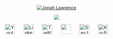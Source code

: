 
<!-- Header Section 
# Hi there, I'm **Diako Jamshidi** 👨‍💻  

I'm a passionate **Front-End Developer** 🖥️ with a love for crafting user-friendly, responsive, and visually appealing web applications.  

---

## 🚀 About Me  
- 🌱 I’m currently learning **advanced React patterns and state management tools**.  
- 🔭 I’m working on **building modern, responsive web applications**.  
- 📫 How to reach me: **[diako.gamshidy.1234@gmail.com](mailto:diako.gamshidy.1234@gmail.com)**.  

---

## 🛠️ Languages and Tools  
### **Languages:**
![JavaScript](https://img.shields.io/badge/-JavaScript-F7DF1E?logo=javascript&logoColor=black&style=flat-square)
![TypeScript](https://img.shields.io/badge/-TypeScript-3178C6?logo=typescript&logoColor=white&style=flat-square)  

### **Frontend Development:**
![React](https://img.shields.io/badge/-React-61DAFB?logo=react&logoColor=black&style=flat-square)  
![TailwindCSS](https://img.shields.io/badge/-TailwindCSS-38B2AC?logo=tailwind-css&logoColor=white&style=flat-square)  

### **Core Web Technologies:**
![HTML](https://img.shields.io/badge/-HTML-E34F26?logo=html5&logoColor=white&style=flat-square)
![CSS](https://img.shields.io/badge/-CSS-1572B6?logo=css3&logoColor=white&style=flat-square)

### **Tools:**
![Git](https://img.shields.io/badge/-Git-F05032?logo=git&logoColor=white&style=flat-square)
![VS Code](https://img.shields.io/badge/-VS_Code-007ACC?logo=visual-studio-code&logoColor=white&style=flat-square)
![Figma](https://img.shields.io/badge/-Figma-F24E1E?logo=figma&logoColor=white&style=flat-square)

---

## 📊 GitHub Stats  

<div align="center">
  <img src="https://github-readme-stats.vercel.app/api?username=diako-jamshidi&show_icons=true&theme=radical" alt="Diako's GitHub Stats" width="400" />
  <img src="https://github-readme-stats.vercel.app/api/top-langs/?username=diako-jamshidi&layout=compact&theme=radical" alt="Top Languages" width="400" />
</div>

---

## 🔗 Connect with Me  

- [LinkedIn](https://www.linkedin.com/in/diako-jamshidi)  
- [Twitter](https://twitter.com/diako-jamshidi)  
- [Portfolio](https://diako-jamshidi.com)  

---

Thanks for visiting my profile! 😊  

-->

<p align="center">
  <a href="https://github.com/DenverCoder1">
    <img src="https://user-images.githubusercontent.com/20955511/199138068-0a7b7b75-a024-4f00-803f-30a19c5d1b2d.png" alt="Jonah Lawrence" /></a>
</p>

<p align="center">
  <!-- Typing SVG by DenverCoder1 - https://github.com/DenverCoder1/readme-typing-svg -->
  <a href="https://github.com/DenverCoder1/readme-typing-svg">
    <img src="https://readme-typing-svg.demolab.com/?lines=Full-stack%20web%20and%20app%20developer;Experienced%20UI%2FUX%20Designer;10%2B%20years%20of%20coding%20experience;Always%20learning%20new%20things&font=Fira%20Code&center=true&width=440&height=45&color=f75c7e&vCenter=true&pause=1000&size=22" /></a>
</p>

<!-- Social icons section -->
<p align="center">
  <a href="https://www.youtube.com/c/DevProTips"><img width="32px" alt="Youtube" title="Youtube" src="https://i.imgur.com/qiXu7b2.png"/></a>
  &#8287;&#8287;&#8287;&#8287;&#8287;
  <a href="https://www.linkedin.com/in/jonah-lawrence/"><img width="32px" alt="LinkedIn" title="LinkedIn" src="https://i.imgur.com/yRpa1dQ.png"/></a>
  &#8287;&#8287;&#8287;&#8287;&#8287;
  <a href="https://twitter.com/DenverCoder1"><img width="32px" alt="Twitter" title="Twitter" src="https://i.imgur.com/AixJgnm.png"/></a>
  &#8287;&#8287;&#8287;&#8287;&#8287;
  <a href="https://discord.gg/fPrdqh3Zfu" alt="Discord" title="Dev Pro Tips Discord Server"><img width="32px" src="https://i.imgur.com/OViZO8J.png"/></a>
  &#8287;&#8287;&#8287;&#8287;&#8287;
  <a href="https://dev.to/denvercoder1"><img width="32px" alt="Dev.to" title="DenverCoder1 Dev.to" src="https://i.imgur.com/mVm29vK.png"></a>
  &#8287;&#8287;&#8287;&#8287;&#8287;
  <a href="https://ko-fi.com/jlawrence"><img width="32px" alt="Ko-fi" title="Buy me a coffee" src="https://i.imgur.com/PpLeD3K.png"/></a>
<!--   &#8287;&#8287;&#8287;&#8287;&#8287;
  <a href="http://eyl327.mywebcommunity.org/promos/"><img width="32px" alt="Free Stuff" title="Free gifts for you" src="https://i.imgur.com/0uVwkoZ.png"/></a> -->
</p>

<br/>

